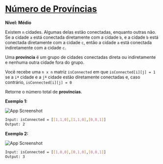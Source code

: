 # [Número de Províncias](https://leetcode.com/problems/number-of-provinces/)

**Nível: Médio**

Existem `n` cidades. Algumas delas estão conectadas, enquanto outras não. Se a cidade `a` está conectada diretamente com a cidade `b`, e a cidade `b` está conectada diretamente com a cidade `c`, então a cidade `a` está conectada indiretamente com a cidade `c`.

Uma **província** é um grupo de cidades conectadas direta ou indiretamente e nenhuma outra cidade fora do grupo.

Você recebe uma `n x n` matriz `isConnected` em que `isConnected[i][j] = 1` se a `iª` cidade e a `jª` cidade estão diretamente conectadas e, caso contrário, `isConnected[i][j] = 0`

Retorne o número total de **províncias**.


**Exemplo 1:**

![App Screenshot](https://assets.leetcode.com/uploads/2020/12/24/graph1.jpg)

``` bash
Input: isConnected = [[1,1,0],[1,1,0],[0,0,1]]
Output: 2
```

**Exemplo 2:**

![App Screenshot](https://assets.leetcode.com/uploads/2020/12/24/graph2.jpg)

``` bash
Input: isConnected = [[1,0,0],[0,1,0],[0,0,1]]
Output: 3
```
